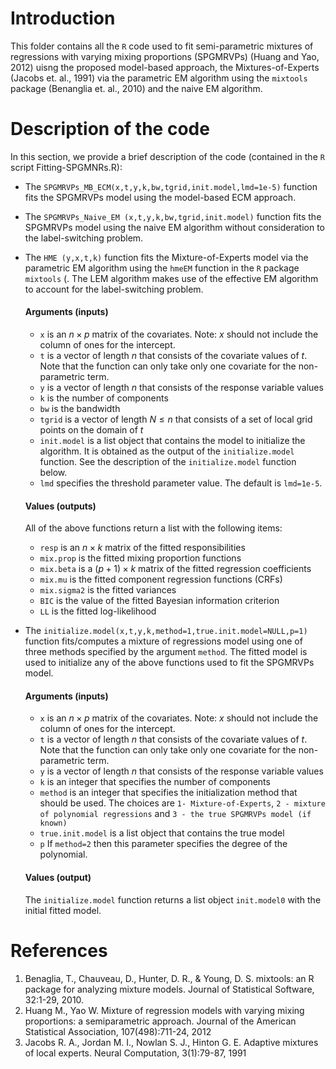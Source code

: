 # Introduction
This folder contains all the ```R``` code used to fit semi-parametric mixtures of regressions with varying mixing proportions (SPGMRVPs) (Huang and Yao, 2012) uisng the proposed model-based approach, the Mixtures-of-Experts (Jacobs et. al., 1991) via the parametric EM algorithm using the ```mixtools``` package (Benanglia et. al., 2010) and the naive EM algorithm.

# Description of the code
In this section, we provide a brief description of the code (contained in the ```R``` script Fitting-SPGMNRs.R):
* The ```SPGMRVPs_MB_ECM(x,t,y,k,bw,tgrid,init.model,lmd=1e-5)``` function fits the SPGMRVPs model using the model-based ECM approach.
* The ```SPGMRVPs_Naive_EM (x,t,y,k,bw,tgrid,init.model)``` function fits the SPGMRVPs model using the naive EM algorithm without consideration to the label-switching problem.
* The ```HME (y,x,t,k)``` function fits the Mixture-of-Experts model via the parametric EM algorithm using the ```hmeEM``` function in the ```R``` package ```mixtools``` (. The LEM algorithm makes use of the effective EM algorithm to account for the label-switching problem.

  #### Arguments (inputs)
  + ```x``` is an $n\times p$ matrix of the covariates. Note: $x$ should not include the column of ones for the intercept.
  + ```t``` is a vector of length $n$ that consists of the covariate values of $t$. Note that the function can only take only one covariate for the non-parametric term.
  + ```y``` is a vector of length $n$ that consists of the response variable values
  + ```k``` is the number of components
  + ```bw``` is the bandwidth 
  + ```tgrid``` is a vector of length $N\leq n$ that consists of a set of local grid points on the domain of $t$
  + ```init.model``` is a list object that contains the model to initialize the algorithm. It is obtained as the output of the ```initialize.model``` function. See the description of the ```initialize.model``` function below.
  + ```lmd``` specifies the threshold parameter value. The default is ```lmd=1e-5```.
    
  #### Values (outputs)
  All of the above functions return a list with the following items:
  + ```resp``` is an $n\times k$ matrix of the fitted responsibilities
  + ```mix.prop``` is the fitted mixing proportion functions
  + ```mix.beta``` is a $(p+1)\times k$ matrix of the fitted regression coefficients
  + ```mix.mu``` is the fitted component regression functions (CRFs)
  + ```mix.sigma2``` is the fitted variances
  + ```BIC``` is the value of the fitted Bayesian information criterion
  + ```LL``` is the fitted log-likelihood
* The ```initialize.model(x,t,y,k,method=1,true.init.model=NULL,p=1)``` function fits/computes a mixture of regressions model using one of three methods specified by the argument ```method```. The fitted model is used to initialize any of the above functions used to fit the SPGMRVPs model.
    #### Arguments (inputs)
  + ```x``` is an $n\times p$ matrix of the covariates. Note: $x$ should not include the column of ones for the intercept.
  + ```t``` is a vector of length $n$ that consists of the covariate values of $t$. Note that the function can only take only one covariate for the non-parametric term.
  + ```y``` is a vector of length $n$ that consists of the response variable values
  + ```k``` is an integer that specifies the number of components
  + ```method``` is an integer that specifies the initialization method that should be used. The choices are ```1- Mixture-of-Experts```, ```2 - mixture of polynomial regressions``` and ```3 - the true SPGMRVPs model (if known)```
  + ```true.init.model``` is a list object that contains the true model
  + ```p``` If ```method=2``` then this parameter specifies the degree of the polynomial.    
  #### Values (output)
  The ```initialize.model``` function returns a list object ```init.model0``` with the initial fitted model.
# References
1. Benaglia, T., Chauveau, D., Hunter, D. R., & Young, D. S. mixtools: an R package for analyzing mixture models. Journal of Statistical Software, 32:1-29, 2010.
2. Huang M., Yao W. Mixture of regression models with varying mixing proportions: a semiparametric approach. Journal of the American Statistical Association, 107(498):711-24, 2012 
3. Jacobs R. A., Jordan M. I., Nowlan S. J., Hinton G. E. Adaptive mixtures of local experts. Neural Computation, 3(1):79-87, 1991
